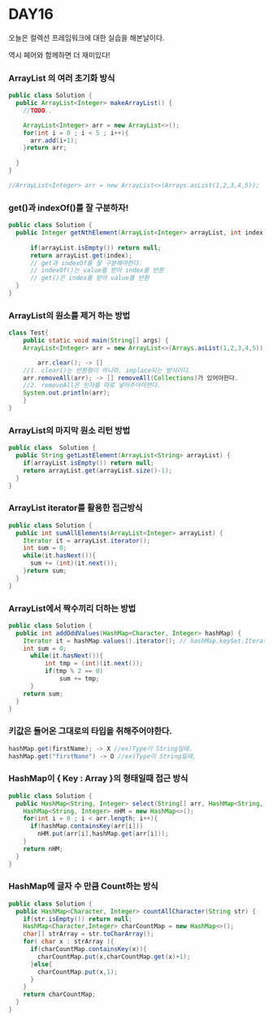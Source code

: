 # DAY16
오늘은 컬렉션 프레임워크에 대한 실습을 해본날이다.

역시 페어와 함께하면 더 재미있다!

### ArrayList 의 여러 초기화 방식

```java
public class Solution { 
  public ArrayList<Integer> makeArrayList() {
    //TODO..

    ArrayList<Integer> arr = new ArrayList<>();
    for(int i = 0 ; i < 5 ; i++){
      arr.add(i+1);
    }return arr;
  
  }
}

//ArrayList<Integer> arr = new ArrayList<>(Arrays.asList(1,2,3,4,5));
```

### get()과 indexOf()를 잘 구분하자!

```java
public class Solution { 
  public Integer getNthElement(ArrayList<Integer> arrayList, int index) {
    
      if(arrayList.isEmpty()) return null;
      return arrayList.get(index);
      // get과 indexOf를 잘 구분해야한다.
      // indexOf()는 value를 받아 index를 반환
      // get()은 index를 받아 value를 반환
  }
}
```

### ArrayList의 원소를 제거 하는 방법

```java
class Test{
    public static void main(String[] args) {
    ArrayList<Integer> arr = new ArrayList<>(Arrays.asList(1,2,3,4,5));

		arr.clear(); -> []
    //1. clear()는 반환형이 아니라. inplace되는 방식이다.
    arr.removeAll(arr); -> [] removeAll(Collections)가 있어야한다.
    //2. removeAll은 인자를 따로 넣어주어야한다.
    System.out.println(arr);
    }
}
```

### ArrayList의 마지막 원소 리턴 방법

```java
public class  Solution { 
  public String getLastElement(ArrayList<String> arrayList) {
    if(arrayList.isEmpty()) return null;
    return arrayList.get(arrayList.size()-1);
  }
}
```

### ArrayList iterator를 활용한 접근방식

```java
public class Solution { 
  public int sumAllElements(ArrayList<Integer> arrayList) {
    Iterator it = arrayList.iterator();
    int sum = 0;
    while(it.hasNext()){
      sum += (int)(it.next());
    }return sum;
  }
}
```

### ArrayList에서 짝수끼리 더하는 방법

```java
public class Solution { 
  public int addOddValues(HashMap<Character, Integer> hashMap) {
    Iterator it = hashMap.values().iterator(); // hashMap.keySet.Iterator
    int sum = 0;  
      while(it.hasNext()){
          int tmp = (int)(it.next());
          if(tmp % 2 == 0)
              sum += tmp;
      }
    return sum;
  }
}
```

### 키값은 들어온 그대로의 타입을 취해주어야한다.

```java
hashMap.get(firstName); -> X //ex)Type이 String일때.
hashMap.get("firstName") -> O //ex)Type이 String일때,
```

### HashMap이 { Key : Array }의 형태일때 접근 방식

```java
public class Solution { 
  public HashMap<String, Integer> select(String[] arr, HashMap<String, Integer> hashMap) {
    HashMap<String, Integer> nHM = new HashMap<>(); 
    for(int i = 0 ; i < arr.length; i++){
      if(hashMap.containsKey(arr[i]))
        nHM.put(arr[i],hashMap.get(arr[i]));
    }
    return nHM;
  }
}
```

### HashMap에 글자 수 만큼 Count하는 방식

```java
public class Solution { 
  public HashMap<Character, Integer> countAllCharacter(String str) {
    if(str.isEmpty()) return null;
    HashMap<Character,Integer> charCountMap = new HashMap<>();
    char[] strArray = str.toCharArray();
    for( char x : strArray ){
      if(charCountMap.containsKey(x)){
        charCountMap.put(x,charCountMap.get(x)+1);
      }else{
        charCountMap.put(x,1);
      }
    }
    return charCountMap;
  }
}
```
